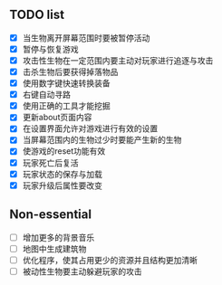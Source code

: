 ## TODO list
- [x] 当生物离开屏幕范围时要被暂停活动
- [x] 暂停与恢复游戏
- [x] 攻击性生物在一定范围内要主动对玩家进行追逐与攻击
- [x] 击杀生物后要获得掉落物品
- [x] 使用数字键快速转换装备
- [x] 右键自动寻路
- [x] 使用正确的工具才能挖掘
- [x] 更新about页面内容
- [x] 在设置界面允许对游戏进行有效的设置
- [x] 当屏幕范围内的生物过少时要能产生新的生物
- [x] 使游戏的reset功能有效
- [x] 玩家死亡后复活
- [x] 玩家状态的保存与加载
- [x] 玩家升级后属性要改变

## Non-essential
- [ ] 增加更多的背景音乐
- [ ] 地图中生成建筑物
- [ ] 优化程序，使其占用更少的资源并且结构更加清晰
- [ ] 被动性生物要主动躲避玩家的攻击

